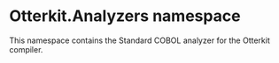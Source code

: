 # Otterkit.Analyzers namespace

This namespace contains the Standard COBOL analyzer 
for the Otterkit compiler.

